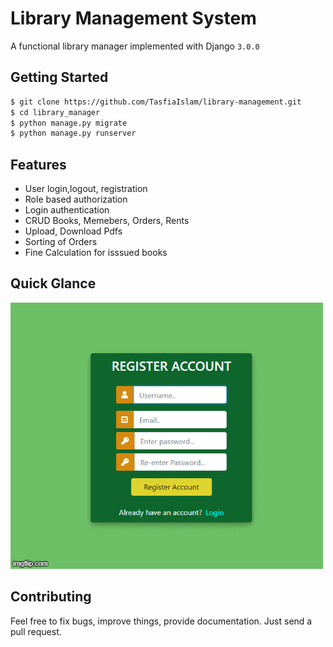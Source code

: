 # Library Management System

A functional library manager implemented with Django `3.0.0`

## Getting Started

```bash
$ git clone https://github.com/TasfiaIslam/library-management.git
$ cd library_manager
$ python manage.py migrate
$ python manage.py runserver
```

## Features

- User login,logout, registration
- Role based authorization
- Login authentication
- CRUD Books, Memebers, Orders, Rents
- Upload, Download Pdfs
- Sorting of Orders
- Fine Calculation for isssued books

## Quick Glance

![dashboard](screenshots/library_project.gif)

## Contributing

Feel free to fix bugs, improve things, provide documentation. Just send a pull request.
